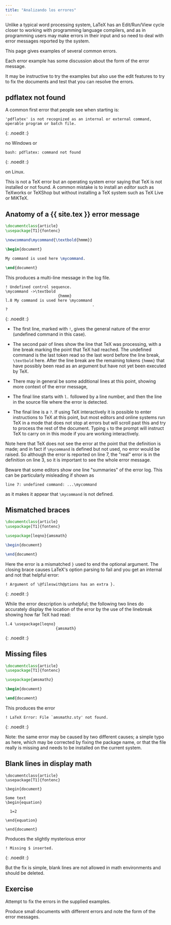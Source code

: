 ```yaml
---
title: "Analizando los errores"
---
```



Unlike a typical word processing system, LaTeX has an Edit/Run/View cycle
closer to working with programming language compilers, and as in programming
users may make errors in their input and so need to deal with error messages
reported by the system.

This page gives examples of several common errors.

Each error example has some discussion about the form of the error
message.

It may be instructive to try the examples but also use the
edit features to try to fix the documents and test that you can
resolve the errors.

## pdflatex not found

A common first error that people see when starting is:

```
'pdflatex' is not recognized as an internal or external command,
operable program or batch file.
```
{: .noedit :}

no Windows or

```
bash: pdflatex: command not found
```
{: .noedit :}

on Linux.

This is
not a TeX error but an operating system error saying that TeX is not
installed or not found.  A common mistake is to install an _editor_
such as TeXworks or TeXShop but without installing a TeX system such as
TeX Live or MiKTeX.

## Anatomy of a {{ site.tex }} error message

```latex
\documentclass{article}
\usepackage[T1]{fontenc}

\newcommand\mycommand{\textbold{hmmm}}

\begin{document}

My command is used here \mycommand.

\end{document}
```

This produces a multi-line message in the log file.

```
! Undefined control sequence.
\mycommand ->\textbold 
                       {hmmm}
l.8 My command is used here \mycommand
                                      .
? 
```
{: .noedit :}

* The first line, marked with `!`, gives the general nature of the error (undefined command in this case).
* The second pair of lines show the line that TeX was processing, with a line break marking the point
  that TeX had reached. The undefined command is the last token read so the last word before the line break,
  `\textbold` here. After the line break are the remaining tokens `{hmmm}` that have possibly been read as
  an argument but have not yet been executed by TeX.
* There may in general be some additional lines at this point, showing more context of the error message,
* The final line starts with `l.` followed by a line number, and then the line in the source file where the
  error is detected.

* The final line is a `?`.  If using TeX interactively it is possible to
  enter instructions to TeX at this point, but most editors and online
  systems run TeX in a mode that does not stop at errors but will
  scroll past this and try to process the rest of the document. Typing
  `s` to the prompt will instruct TeX to carry on in this mode if you
  are working interactively.


Note here that TeX does not see the error at the point that
the definition is made; and in fact if `\mycommand` is defined but not
used, no error would be raised. So although the error is reported on
line 7, the "real" error is in the definition on line 3, so it is
important to see the whole error message.

Beware that some editors show one line "summaries" of the error log.
This can be particularly misleading if shown as

`line 7: undefined command: ...\mycommand`

as it makes it appear that `\mycommand` is not defined.


## Mismatched braces


```latex
\documentclass{article}
\usepackage[T1]{fontenc}

\usepackage[leqno}{amsmath}

\begin{document}

\end{document}
```

Here the error is a mismatched `}` used to end the optional
argument. The closing brace causes LaTeX's option parsing
to fail and you get an internal and not that helpful error: 

```
! Argument of \@fileswith@ptions has an extra }.
```
{: .noedit :}

While the error description is unhelpful; the following two
lines do accurately display the location of the error by the use of
the linebreak showing how far TeX had read:

```
l.4 \usepackage[leqno}
                      {amsmath}
```
{: .noedit :}


## Missing files

```latex
\documentclass{article}
\usepackage[T1]{fontenc}

\usepackage{amsmathz}

\begin{document}

\end{document}
```

This produces the error

```
! LaTeX Error: File `amsmathz.sty' not found.
```
{: .noedit :}

Note: the same error may be caused by two different causes; a simple
typo as here, which may be corrected by fixing the package name, or
that the file really is missing and needs to be installed on the
current system.

## Blank lines in display math

```
\documentclass{article}
\usepackage[T1]{fontenc}

\begin{document}

Some text
\begin{equation}

  1=2

\end{equation}

\end{document}
```

Produces the slightly mysterious error

```
! Missing $ inserted.
```
{: .noedit :}

But the fix is simple, blank lines are not allowed in math
environments and should be deleted.

## Exercise

Attempt to fix the errors in the supplied examples.

Produce small documents with different errors and note the form of the error messages.

<script>
  window.addEventListener('load', function(){
      if(editors['pre2'] != null) editors['pre2'].moveCursorTo(2, 31, false);
      if(editors['pre4'] != null) editors['pre4'].moveCursorTo(2, 18, false);
      if(editors['pre7'] != null) editors['pre7'].moveCursorTo(2, 20, false);
      if(editors['pre9'] != null) editors['pre9'].moveCursorTo(6, 0, false);
  }, false);
</script>

